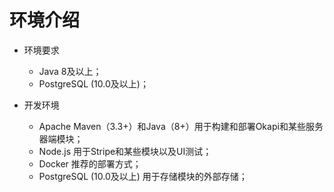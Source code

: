 # 环境介绍
- 环境要求  
  * Java 8及以上；
  * PostgreSQL (10.0及以上)；

- 开发环境
  * Apache Maven（3.3+）和Java（8+）用于构建和部署Okapi和某些服务器端模块；
  * Node.js 用于Stripe和某些模块以及UI测试；
  * Docker 推荐的部署方式；
  * PostgreSQL (10.0及以上) 用于存储模块的外部存储；

